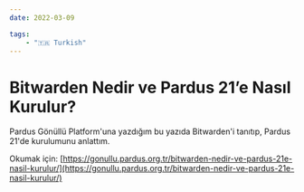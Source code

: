 ```yaml
---
date: 2022-03-09

tags:
    - "🇹🇷 Turkish"
---
```


# Bitwarden Nedir ve Pardus 21’e Nasıl Kurulur?

Pardus Gönüllü Platform'una yazdığım bu yazıda Bitwarden'i tanıtıp, Pardus 21'de kurulumunu
anlattım.

<!-- more -->

Okumak için:
[https://gonullu.pardus.org.tr/bitwarden-nedir-ve-pardus-21e-nasil-kurulur/](https://gonullu.pardus.org.tr/bitwarden-nedir-ve-pardus-21e-nasil-kurulur/)